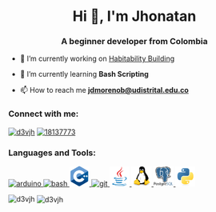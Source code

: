 <h1 align="center">Hi 👋, I'm Jhonatan</h1>
<h3 align="center">A beginner developer from Colombia</h3>

- 🔭 I’m currently working on [Habitability Building](https://github.com/d3vjh/HabitabilityBuilding/wiki)

- 🌱 I’m currently learning **Bash Scripting**

- 📫 How to reach me **jdmorenob@udistrital.edu.co**

<h3 align="left">Connect with me:</h3>
<p align="left">
<a href="https://linkedin.com/in/d3vjh" target="blank"><img align="center" src="https://raw.githubusercontent.com/rahuldkjain/github-profile-readme-generator/master/src/images/icons/Social/linked-in-alt.svg" alt="d3vjh" height="30" width="40" /></a>
<a href="https://stackoverflow.com/users/18137773" target="blank"><img align="center" src="https://raw.githubusercontent.com/rahuldkjain/github-profile-readme-generator/master/src/images/icons/Social/stack-overflow.svg" alt="18137773" height="30" width="40" /></a>

</p>

<h3 align="left">Languages and Tools:</h3>
<p align="left"> <a href="https://www.arduino.cc/" target="_blank" rel="noreferrer"> <img src="https://cdn.worldvectorlogo.com/logos/arduino-1.svg" alt="arduino" width="40" height="40"/> </a> <a href="https://www.gnu.org/software/bash/" target="_blank" rel="noreferrer"> <img src="https://www.vectorlogo.zone/logos/gnu_bash/gnu_bash-icon.svg" alt="bash" width="40" height="40"/> </a> <a href="https://www.w3schools.com/cpp/" target="_blank" rel="noreferrer"> <img src="https://raw.githubusercontent.com/devicons/devicon/master/icons/cplusplus/cplusplus-original.svg" alt="cplusplus" width="40" height="40"/> </a> <a href="https://git-scm.com/" target="_blank" rel="noreferrer"> <img src="https://www.vectorlogo.zone/logos/git-scm/git-scm-icon.svg" alt="git" width="40" height="40"/> </a> <a href="https://www.java.com" target="_blank" rel="noreferrer"> <img src="https://raw.githubusercontent.com/devicons/devicon/master/icons/java/java-original.svg" alt="java" width="40" height="40"/> </a> <a href="https://www.linux.org/" target="_blank" rel="noreferrer"> <img src="https://raw.githubusercontent.com/devicons/devicon/master/icons/linux/linux-original.svg" alt="linux" width="40" height="40"/> </a> <a href="https://www.postgresql.org" target="_blank" rel="noreferrer"> <img src="https://raw.githubusercontent.com/devicons/devicon/master/icons/postgresql/postgresql-original-wordmark.svg" alt="postgresql" width="40" height="40"/> </a> <a href="https://www.python.org" target="_blank" rel="noreferrer"> <img src="https://raw.githubusercontent.com/devicons/devicon/master/icons/python/python-original.svg" alt="python" width="40" height="40"/> </a> </p>

<p><img align="left" src="https://github-readme-stats.vercel.app/api/top-langs?username=d3vjh&show_icons=true&theme=onedark&title_color=ffffff&text_color=ffffff&bg_color=22272e&hide_border=true&locale=en&layout=compact" alt="d3vjh" /></p>

<p>&nbsp;<img align="center" src="https://github-readme-stats.vercel.app/api?username=d3vjh&show_icons=true&theme=tokyonight&title_color=ffffff&text_color=ffffff&bg_color=22272e&hide_border=true&locale=en" alt="d3vjh" /></p>
